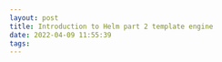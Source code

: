 ```yaml
---
layout: post
title: Introduction to Helm part 2 template engine
date: 2022-04-09 11:55:39
tags:
---
```


